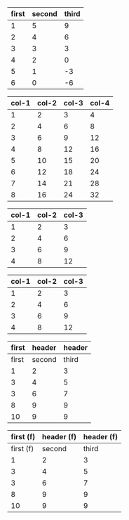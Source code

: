 |   first  |   second  |   third |
|----------|-----------|---------|
|        1 |         5 |       9 |
|        2 |         4 |       6 |
|        3 |         3 |       3 |
|        4 |         2 |       0 |
|        5 |         1 |      -3 |
|        6 |         0 |      -6 |

|   col-1 |   col-2 |   col-3 |   col-4 |
|---------|---------|---------|---------|
|       1 |       2 |       3 |       4 |
|       2 |       4 |       6 |       8 |
|       3 |       6 |       9 |      12 |
|       4 |       8 |      12 |      16 |
|       5 |      10 |      15 |      20 |
|       6 |      12 |      18 |      24 |
|       7 |      14 |      21 |      28 |
|       8 |      16 |      24 |      32 |

|   col-1 |   col-2 |   col-3 |
|---------|---------|---------|
|       1 |       2 |       3 |
|       2 |       4 |       6 |
|       3 |       6 |       9 |
|       4 |       8 |      12 |

|   col-1 |   col-2 |   col-3 |
|---------|---------|---------|
|       1 |       2 |       3 |
|       2 |       4 |       6 |
|       3 |       6 |       9 |
|       4 |       8 |      12 |

| first    | header   | header   |
|----------|----------|----------|
| first    | second   | third    |
| 1        | 2        | 3        |
| 3        | 4        | 5        |
| 3        | 6        | 7        |
| 8        | 9        | 9        |
| 10       | 9        | 9        |

| first (f)   | header (f)   | header (f)   |
|-------------|--------------|--------------|
| first (f)   | second       | third        |
| 1           | 2            | 3            |
| 3           | 4            | 5            |
| 3           | 6            | 7            |
| 8           | 9            | 9            |
| 10          | 9            | 9            |

<!-- image -->